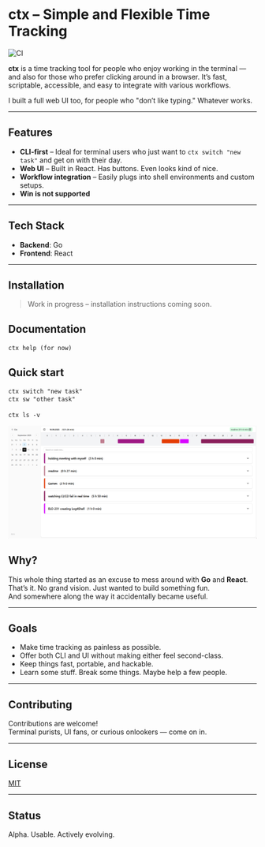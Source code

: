 # ctx – Simple and Flexible Time Tracking
![CI](https://github.com/m87/ctx/actions/workflows/go.yml/badge.svg)

**ctx** is a time tracking tool for people who enjoy working in the terminal — and also for those who prefer clicking around in a browser. It’s fast, scriptable, accessible, and easy to integrate with various workflows.

I built a full web UI too, for people who "don’t like typing." Whatever works.

---

## Features

- **CLI-first** – Ideal for terminal users who just want to `ctx switch "new task"` and get on with their day.
- **Web UI** – Built in React. Has buttons. Even looks kind of nice.
- **Workflow integration** – Easily plugs into shell environments and custom setups.
- **Win is not supported**

---

## Tech Stack

- **Backend**: Go
- **Frontend**: React

---

## Installation

> Work in progress – installation instructions coming soon.

## Documentation

```
ctx help (for now)
```

## Quick start
```
ctx switch "new task"
ctx sw "other task"

ctx ls -v
```

![screen](img/screenshot.png)

## Why?

This whole thing started as an excuse to mess around with **Go** and **React**.  
That’s it. No grand vision. Just wanted to build something fun.  
And somewhere along the way it accidentally became useful.

---

## Goals

- Make time tracking as painless as possible.
- Offer both CLI and UI without making either feel second-class.
- Keep things fast, portable, and hackable.
- Learn some stuff. Break some things. Maybe help a few people.

---

## Contributing

Contributions are welcome!  
Terminal purists, UI fans, or curious onlookers — come on in.  

---

## License

[MIT](LICENSE)

---

## Status

Alpha. Usable. Actively evolving.
